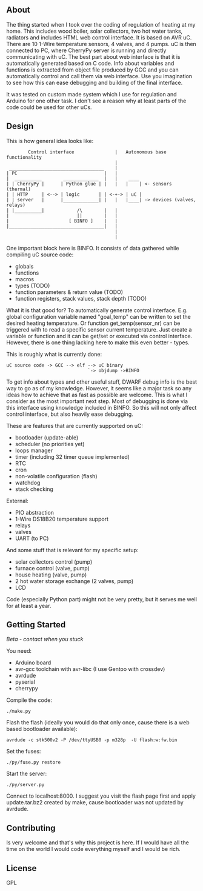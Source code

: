 About
-----

The thing started when I took over the coding of regulation of heating at my home. This includes wood boiler, solar collectors, two hot water tanks, radiators and includes HTML web control interface.
It is based on AVR uC. There are 10 1-Wire temperature sensors, 4 valves, and 4 pumps. uC is then connected to PC, where CherryPy server is running and directly communicating with uC. The best part about web interface is that it is automatically generated based on C code. Info about variables and functions is extracted from object file produced by GCC and you can automatically control and call them via web interface. Use you imagination to see how this can ease debugging and building of the final interface.

It was tested on custom made system which I use for regulation and Arduino for one other task. I don't see a reason why at least parts of the code could be used for other uCs.

Design
------

This is how general idea looks like:
```
        Control interface               |   Autonomous base functionality
                                        |
 ___________________________________    |     
| PC                                |   |     
|  __________        _____________  |   |    ____  
| | CherryPy |      | Python glue | |   |   |    | <- sensors (thermal)
| | HTTP     | <--> | logic       | | <-+-> | uC |
| | server   |      |_____________| |   |   |____| -> devices (valves, relays)
| |__________|            /\        |   |
|                         ||        |   |
|                      [ BINFO ]    |   |
|___________________________________|   |
                                        |
                                        |
```

One important block here is BINFO. It consists of data gathered while compiling
uC source code:
 - globals
 - functions
 - macros
 - types (TODO)
 - function parameters & return value (TODO)
 - function registers, stack values, stack depth (TODO)

What it is that good for? To automatically generate control interface. E.g.
global configuration variable named "goal_temp" can be written to set the
desired heating temperature. Or function get_temp(sensor_nr) can be triggered
with to read a specific sensor current temperature. Just create a variable or
function and it can be get/set or executed via control interface.
However, there is one thing lacking here to make this even better - types.

This is roughly what is currently done:

```
uC source code -> GCC --> elf --> uC binary
                              `-> objdump ->BINFO
```

To get info about types and other useful stuff, DWARF debug info is the best
way to go as of my knowledge. However, it seems like a major task so any ideas
how to achieve that as fast as possible are welcome.
This is what I consider as the most important next step. Most of debugging is
done via this interface using knowledge included in BINFO. So this will not
only affect control interface, but also heavily ease debugging.


These are features that are currently supported on uC:
- bootloader (update-able)
- scheduler (no priorities yet)
- loops manager 
- timer (including 32 timer queue implemented)
- RTC
- cron
- non-volatile configuration (flash)
- watchdog
- stack checking

External:
- PIO abstraction
- 1-Wire DS18B20 temperature support
- relays
- valves
- UART (to PC)

And some stuff that is relevant for my specific setup:
- solar collectors control (pump)
- furnace control (valve, pump)
- house heating (valve, pump)
- 2 hot water storage exchange (2 valves, pump)
- LCD


Code (especially Python part) might not be very pretty, but it serves me well
for at least a year.



Getting Started
---------------

*Beta - contact when you stuck*

You need:
- Arduino board
- avr-gcc toolchain with avr-libc (I use Gentoo with crossdev)
- avrdude
- pyserial
- cherrypy

Compile the code:

    ./make.py

Flash the flash (ideally you would do that only once, cause there is a web based bootloader available):

    avrdude -c stk500v2 -P /dev/ttyUSB0 -p m328p  -U flash:w:fw.bin

Set the fuses:

    ./py/fuse.py restore

Start the server:

    ./py/server.py

Connect to localhost:8000. I suggest you visit the flash page first and apply update.tar.bz2 created by make, cause bootloader was not updated by avrdude.


Contributing
------------

Is very welcome and that's why this project is here. If I would have all the time on the world I would code everything myself and I would be rich.

License
-------

GPL
